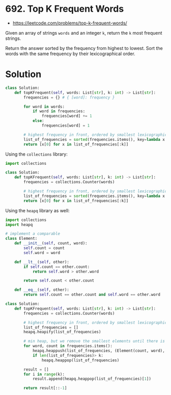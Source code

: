 # 692. Top K Frequent Words

-   https://leetcode.com/problems/top-k-frequent-words/

Given an array of strings `words` and an integer `k`, return the `k` most frequent strings.

Return the answer sorted by the frequency from highest to lowest. Sort the words with the same frequency by their lexicographical order.

# Solution

```python
class Solution:
    def topKFrequent(self, words: List[str], k: int) -> List[str]:
        frequencies = {} # { [word]: frequency }

        for word in words:
            if word in frequencies:
                frequencies[word] += 1
            else:
                frequencies[word] = 1

        # highest frequency in front, ordered by smallest lexicographic word first
        list_of_frequencies = sorted(frequencies.items(), key=lambda x: (-x[1], x[0]))
        return [x[0] for x in list_of_frequencies[:k]]
```

Using the `collections` library:

```python
import collections

class Solution:
    def topKFrequent(self, words: List[str], k: int) -> List[str]:
        frequencies = collections.Counter(words)

        # highest frequency in front, ordered by smallest lexicographic word first
        list_of_frequencies = sorted(frequencies.items(), key=lambda x: (-x[1], x[0]))
        return [x[0] for x in list_of_frequencies[:k]]
```

Using the `heapq` library as well:

```python
import collections
import heapq

# implement a comparable
class Element:
    def __init__(self, count, word):
        self.count = count
        self.word = word

    def __lt__(self, other):
        if self.count == other.count:
            return self.word > other.word

        return self.count < other.count

    def __eq__(self, other):
        return self.count == other.count and self.word == other.word

class Solution:
    def topKFrequent(self, words: List[str], k: int) -> List[str]:
        frequencies = collections.Counter(words)

        # highest frequency in front, ordered by smallest lexicographic word first
        list_of_frequencies = []
        heapq.heapify(list_of_frequencies)

        # min heap, but we remove the smallest elements until there is only the k largest elements remaining
        for word, count in frequencies.items():
            heapq.heappush(list_of_frequencies, (Element(count, word), word))
            if len(list_of_frequencies)> k:
                heapq.heappop(list_of_frequencies)

        result = []
        for i in range(k):
            result.append(heapq.heappop(list_of_frequencies)[1])

        return result[::-1]
```
